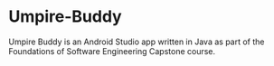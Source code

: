# Umpire-Buddy
Umpire Buddy is an Android Studio app written in Java as part of the Foundations of Software Engineering Capstone course.
